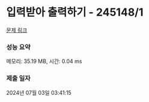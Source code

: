 # 입력받아 출력하기 - 245148/1 

[문제 링크](https://level.goorm.io/exam/245148/%EC%9E%85%EB%A0%A5%EB%B0%9B%EC%95%84-%EC%B6%9C%EB%A0%A5%ED%95%98%EA%B8%B0/quiz/1) 

### 성능 요약

메모리: 35.19 MB, 시간: 0.04 ms

### 제출 일자

2024년 07월 03일 03:41:15


